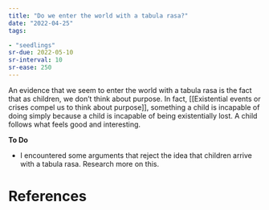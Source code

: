 ```yaml
---
title: "Do we enter the world with a tabula rasa?"
date: "2022-04-25"
tags:

- "seedlings"
sr-due: 2022-05-10
sr-interval: 10
sr-ease: 250
---
```


An evidence that we seem to enter the world with a tabula rasa is the fact that as children, we don’t think about purpose. In fact, [[Existential events or crises compel us to think about purpose]], something a child is incapable of doing simply because a child is incapable of being existentially lost. A child follows what feels good and interesting.

**To Do**
- I encountered some arguments that reject the idea that children arrive with a tabula rasa. Research more on this.

# References
